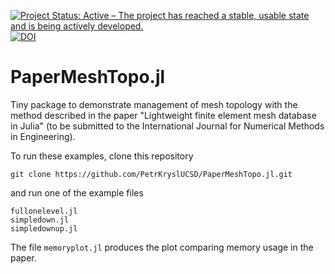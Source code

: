 [![Project Status: Active – The project has reached a stable, usable state and is being actively developed.](http://www.repostatus.org/badges/latest/active.svg)](http://www.repostatus.org/#active)
[![DOI](https://zenodo.org/badge/249778059.svg)](https://zenodo.org/badge/latestdoi/249778059)


# PaperMeshTopo.jl

Tiny package to demonstrate management of mesh topology with the method described in the paper "Lightweight finite element mesh database in Julia" (to be submitted to the International Journal for Numerical Methods in Engineering).

To run these examples, clone this repository
```
git clone https://github.com/PetrKryslUCSD/PaperMeshTopo.jl.git
```
and run one of the example files
```
fullonelevel.jl  
simpledown.jl        
simpledownup.jl 
```
The file `memoryplot.jl` produces the plot comparing memory usage in the paper.
